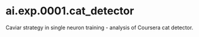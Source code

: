 # ai.exp.0001.cat_detector
Caviar strategy in single neuron training - analysis of Coursera cat detector.
